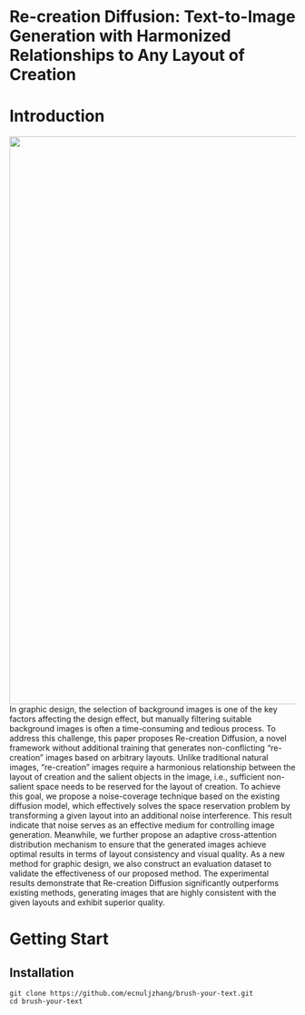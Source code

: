 # Re-creation Diffusion: Text-to-Image Generation with Harmonized Relationships to Any Layout of Creation

# Introduction
<img src="/pic/castle.png" width="1000px">
In graphic design, the selection of background images is one of the key factors affecting the design effect, but manually filtering suitable background images is often a time-consuming and tedious process. To address this challenge, this paper proposes Re-creation Diffusion, a novel framework without additional training that generates non-conflicting “re-creation” images based on arbitrary layouts. Unlike traditional natural images, “re-creation” images require a harmonious relationship between the layout of creation and the salient objects in the image, i.e., sufficient non-salient space needs to be reserved for the layout of creation. To achieve this goal, we propose a noise-coverage technique based on the existing diffusion model, which effectively solves the space reservation problem by transforming a given layout into an additional noise interference. This result indicate that noise serves as an effective medium for controlling image generation. Meanwhile, we further propose an adaptive cross-attention distribution mechanism to ensure that the generated images achieve optimal results in terms of layout consistency and visual quality. As a new method for graphic design, we also construct an evaluation dataset to validate the effectiveness of our proposed method. The experimental results demonstrate that Re-creation Diffusion significantly outperforms existing methods, generating images that are highly consistent with the given layouts and exhibit superior quality.

# Getting Start

## Installation
```
git clone https://github.com/ecnuljzhang/brush-your-text.git
cd brush-your-text
```


